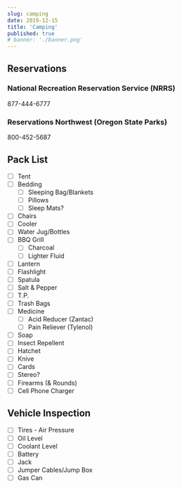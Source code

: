 ```yaml
---
slug: camping
date: 2019-12-15
title: 'Camping'
published: true
# banner: './banner.png'
---
```


## Reservations

### National Recreation Reservation Service (NRRS)

877-444-6777

### Reservations Northwest (Oregon State Parks)

800-452-5687

## Pack List

- [ ] Tent
- [ ] Bedding
  - [ ] Sleeping Bag/Blankets
  - [ ] Pillows
  - [ ] Sleep Mats?
- [ ] Chairs
- [ ] Cooler
- [ ] Water Jug/Bottles
- [ ] BBQ Grill
  - [ ] Charcoal
  - [ ] Lighter Fluid
- [ ] Lantern
- [ ] Flashlight
- [ ] Spatula
- [ ] Salt & Pepper
- [ ] T.P.
- [ ] Trash Bags
- [ ] Medicine
  - [ ] Acid Reducer (Zantac)
  - [ ] Pain Reliever (Tylenol)
- [ ] Soap
- [ ] Insect Repellent
- [ ] Hatchet
- [ ] Knive
- [ ] Cards
- [ ] Stereo?
- [ ] Firearms (& Rounds)
- [ ] Cell Phone Charger

## Vehicle Inspection
	
- [ ] Tires - Air Pressure
- [ ] Oil Level
- [ ] Coolant Level
- [ ] Battery
- [ ] Jack
- [ ] Jumper Cables/Jump Box
- [ ] Gas Can 
